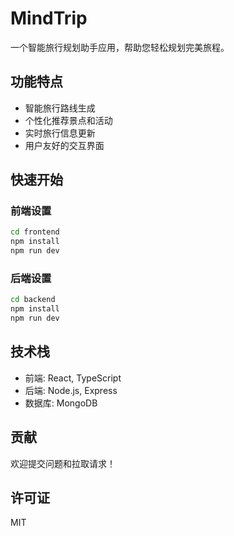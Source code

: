 # MindTrip

一个智能旅行规划助手应用，帮助您轻松规划完美旅程。

## 功能特点

- 智能旅行路线生成
- 个性化推荐景点和活动
- 实时旅行信息更新
- 用户友好的交互界面

## 快速开始

### 前端设置

```bash
cd frontend
npm install
npm run dev
```

### 后端设置

```bash
cd backend
npm install
npm run dev
```

## 技术栈

- 前端: React, TypeScript
- 后端: Node.js, Express
- 数据库: MongoDB

## 贡献

欢迎提交问题和拉取请求！

## 许可证

MIT
